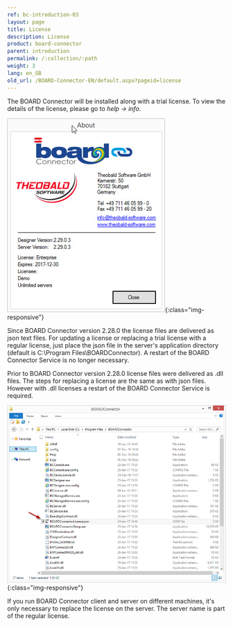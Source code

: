 ```yaml
---
ref: bc-introduction-03
layout: page
title: License
description: License
product: board-connector
parent: introduction
permalink: /:collection/:path
weight: 3
lang: en_GB
old_url: /BOARD-Connector-EN/default.aspx?pageid=license
---
```


The BOARD Connector will be installed along with a trial license.  To view the details of the license, please go to *help -> info*.

![BOARDConnector_Demo_License](/img/content/BOARDConnector_Demo_License.jpg){:class="img-responsive"}

Since BOARD Connector version 2.28.0 the license files are delivered as json text files. For updating a license or replacing a trial license with a regular license, just place the json file in the server's application directory (default is C:\Program Files\BOARDConnector). A restart of the BOARD Connector Service is no longer necessary.

Prior to BOARD Connector version 2.28.0 license files were delivered as .dll files. The steps for replacing a license are the same as with json files. However with .dll licenses a restart of the BOARD Connector Service is required.

![BOARDConnector_License_Folder](/img/content/BOARDConnector_License_Folder.jpg){:class="img-responsive"}

If you run BOARD Connector client and server on different machines, it's only necessary to replace the license on the server.
The server name is part of the regular license.

